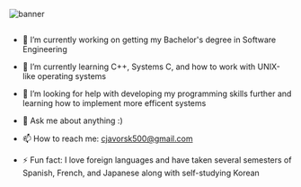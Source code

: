 ![banner](https://user-images.githubusercontent.com/103222834/187322932-9ea08d02-3aab-4a6f-af10-2110d54bf782.PNG)

<!--
**clj500/clj500** is a ✨ _special_ ✨ repository because its `README.md` (this file) appears on your GitHub profile.
-->
##

- 🔭 I’m currently working on getting my Bachelor's degree in Software Engineering
- 🌱 I’m currently learning C++, Systems C, and how to work with UNIX-like operating systems
- 🤔 I’m looking for help with developing my programming skills further and learning how to implement more efficent systems

- 💬 Ask me about anything :)

- 📫 How to reach me: cjavorsk500@gmail.com 

- ⚡ Fun fact: I love foreign languages and have taken several semesters of Spanish, French, and Japanese along with self-studying Korean

